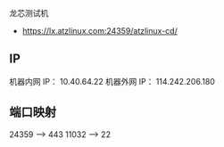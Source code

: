 龙芯测试机

- https://lx.atzlinux.com:24359/atzlinux-cd/

## IP
机器内网 IP： 10.40.64.22
机器外网 IP： 114.242.206.180

## 端口映射

24359 --> 443
11032 --> 22

